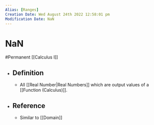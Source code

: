 ```yaml
---
Alias: [Ranges]
Creation Date: Wed August 24th 2022 12:58:01 pm 
Modification Date: NaN
---
```

# NaN
#Permanent [[Calculus I]]

- ## Definition
	- All [[Real Number|Real Numbers]] which are output values of a [[Function (Calculus)]].
- ## Reference
	- Similar to [[Domain]]